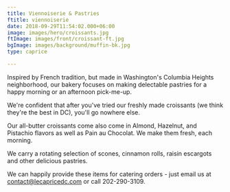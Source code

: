 ```yaml
---
title: Viennoiserie & Pastries
ftitle: viennoiserie
date: 2018-09-29T11:54:02.000+06:00
image: images/hero/croissants.jpg
ftImage: images/front/croissant-ft.jpg
bgImage: images/background/muffin-bk.jpg
type: caprice

---
```

Inspired by French tradition, but made in Washington's Columbia Heights neighborhood, our bakery focuses on making delectable pastries for a happy morning or an afternoon pick-me-up.

We're confident that after you've tried our freshly made croissants (we think they're the best in DC), you'll go nowhere else. 

Our all-butter croissants come also come in Almond, Hazelnut, and Pistachio flavors as well as Pain au Chocolat. We make them fresh, each morning.

We carry a rotating selection of scones, cinnamon rolls, raisin escargots and other delicious pastries. 

We can happily provide these items for catering orders - just email us at contact@lecapricedc.com or call 202-290-3109.